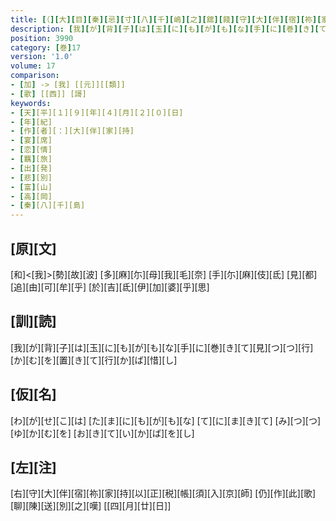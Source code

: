 ```yaml
---
title: [（][大][目][秦][忌][寸][八][千][嶋][之][舘][餞][守][大][伴][宿][祢][家][持][宴][歌][二][首][）]
description: [我][が][背][子][は][玉][に][も][が][も][な][手][に][巻][き][て][見][つ][つ][行][か][む][を][置][き][て][行][か][ば][惜][し]
position: 3990
category: [巻]17
version: '1.0'
volume: 17
comparison:
- [加] -> [我] [[元]][[類]]
- [歌] [[西]] [謌]
keywords:
- [天][平][１][９][年][４][月][２][０][日]
- [年][紀]
- [作][者][：][大][伴][家][持]
- [宴][席]
- [恋][情]
- [羈][旅]
- [出][発]
- [悲][別]
- [富][山]
- [高][岡]
- [秦][八][千][島]
---
```


## [原][文]

[和]<[我]>[勢][故][波] [多][麻][尓][母][我][毛][奈] [手][尓][麻][伎][氐] [見][都][追][由][可][牟][乎] [於][吉][氐][伊][加][婆][乎][思]

## [訓][読]

[我][が][背][子][は][玉][に][も][が][も][な][手][に][巻][き][て][見][つ][つ][行][か][む][を][置][き][て][行][か][ば][惜][し]

## [仮][名]

[わ][が][せ][こ][は] [た][ま][に][も][が][も][な] [て][に][ま][き][て] [み][つ][つ][ゆ][か][む][を] [お][き][て][い][か][ば][を][し]

## [左][注]

[右][守][大][伴][宿][祢][家][持][以][正][税][帳][須][入][京][師] [仍][作][此][歌][聊][陳][送][別][之][嘆] [[四][月][廿][日]]
